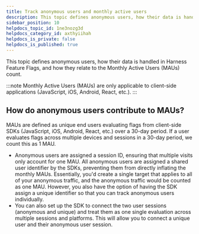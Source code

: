 ```yaml
---
title: Track anonymous users and monthly active users
description: This topic defines anonymous users, how their data is handled in Harness Feature Flags, and how they relate to the Monthly Active Users (MAUs) count.
sidebar_position: 10
helpdocs_topic_id: 1ne3nozg3d
helpdocs_category_id: axthyiihah
helpdocs_is_private: false
helpdocs_is_published: true
---
```


This topic defines anonymous users, how their data is handled in Harness Feature Flags, and how they relate to the Monthly Active Users (MAUs) count.

:::note
 Monthly Active Users (MAUs) are only applicable to client-side applications (JavaScript, iOS, Android, React, etc.).
:::

## How do anonymous users contribute to MAUs?

MAUs are defined as unique end users evaluating flags from client-side SDKs (JavaScript, iOS, Android, React, etc.) over a 30-day period. If a user evaluates flags across multiple devices and sessions in a 30-day period, we count this as 1 MAU.

* Anonymous users are assigned a session ID, ensuring that multiple visits only account for one MAU. All anonymous users are assigned a shared user identifier by the SDKs, preventing them from directly inflating the monthly MAUs. Essentially, you'd create a single target that applies to all of your anonymous traffic, and the anonymous traffic would be counted as one MAU. However, you also have the option of having the SDK assign a unique identifier so that you can track anonymous users individually.
* You can also set up the SDK to connect the two user sessions (anonymous and unique) and treat them as one single evaluation across multiple sessions and platforms. This will allow you to connect a unique user and their anonymous user session.

